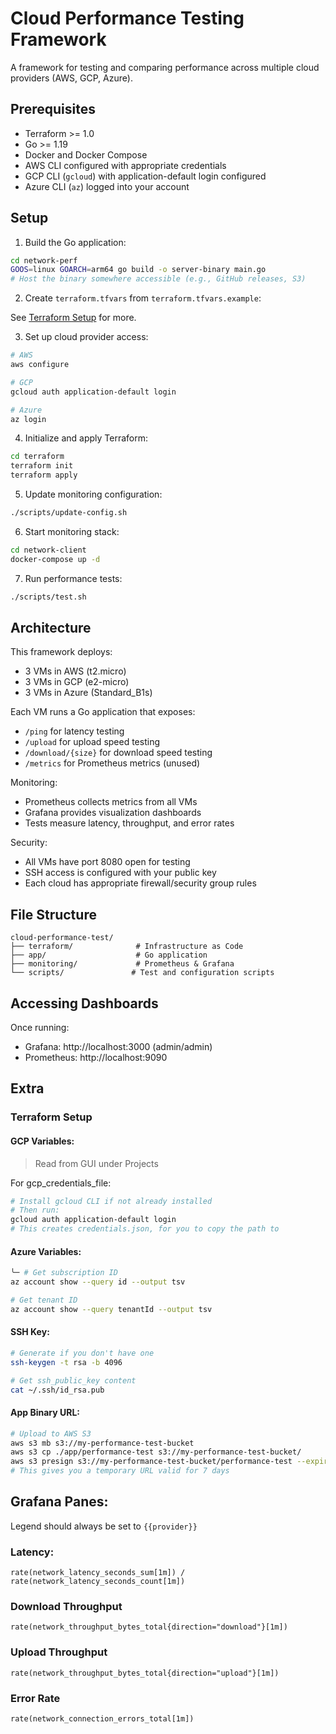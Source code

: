 # Cloud Performance Testing Framework

A framework for testing and comparing performance across multiple cloud providers (AWS, GCP, Azure).

## Prerequisites

- Terraform >= 1.0
- Go >= 1.19
- Docker and Docker Compose
- AWS CLI configured with appropriate credentials
- GCP CLI (`gcloud`) with application-default login configured
- Azure CLI (`az`) logged into your account

## Setup

1. Build the Go application:
```bash
cd network-perf
GOOS=linux GOARCH=arm64 go build -o server-binary main.go
# Host the binary somewhere accessible (e.g., GitHub releases, S3)
```

2. Create `terraform.tfvars` from `terraform.tfvars.example`:

See [Terraform Setup](#terraform-setup) for more.


3. Set up cloud provider access:
```bash
# AWS
aws configure

# GCP
gcloud auth application-default login

# Azure
az login
```

4. Initialize and apply Terraform:
```bash
cd terraform
terraform init
terraform apply
```

5. Update monitoring configuration:
```bash
./scripts/update-config.sh
```

6. Start monitoring stack:
```bash
cd network-client
docker-compose up -d
```

7. Run performance tests:
```bash
./scripts/test.sh
```

## Architecture

This framework deploys:
- 3 VMs in AWS (t2.micro)
- 3 VMs in GCP (e2-micro)
- 3 VMs in Azure (Standard_B1s)

Each VM runs a Go application that exposes:
- `/ping` for latency testing
- `/upload` for upload speed testing
- `/download/{size}` for download speed testing
- `/metrics` for Prometheus metrics (unused)

Monitoring:
- Prometheus collects metrics from all VMs
- Grafana provides visualization dashboards
- Tests measure latency, throughput, and error rates

Security:
- All VMs have port 8080 open for testing
- SSH access is configured with your public key
- Each cloud has appropriate firewall/security group rules

## File Structure
```
cloud-performance-test/
├── terraform/              # Infrastructure as Code
├── app/                    # Go application
├── monitoring/             # Prometheus & Grafana
└── scripts/               # Test and configuration scripts
```

## Accessing Dashboards

Once running:
- Grafana: http://localhost:3000 (admin/admin)
- Prometheus: http://localhost:9090


## Extra
###  Terraform Setup
#### GCP Variables:
>    Read from GUI under Projects

For gcp_credentials_file:
```bash
# Install gcloud CLI if not already installed
# Then run:
gcloud auth application-default login
# This creates credentials.json, for you to copy the path to
```
#### Azure Variables:

```bash
╰─ # Get subscription ID
az account show --query id --output tsv

# Get tenant ID
az account show --query tenantId --output tsv
```

#### SSH Key:
```bash
# Generate if you don't have one
ssh-keygen -t rsa -b 4096

# Get ssh_public_key content
cat ~/.ssh/id_rsa.pub
```
#### App Binary URL:
```bash
# Upload to AWS S3
aws s3 mb s3://my-performance-test-bucket
aws s3 cp ./app/performance-test s3://my-performance-test-bucket/
aws s3 presign s3://my-performance-test-bucket/performance-test --expires-in 604800
# This gives you a temporary URL valid for 7 days
```

## Grafana Panes:
Legend should always be set to `{{provider}}`

### Latency:
`rate(network_latency_seconds_sum[1m]) / rate(network_latency_seconds_count[1m])`

### Download Throughput
`rate(network_throughput_bytes_total{direction="download"}[1m])`

### Upload Throughput
`rate(network_throughput_bytes_total{direction="upload"}[1m])`

### Error Rate
`rate(network_connection_errors_total[1m])`


